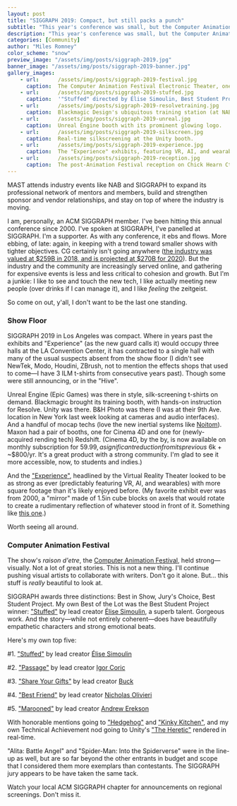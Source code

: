```yaml
---
layout: post
title: "SIGGRAPH 2019: Compact, but still packs a punch"
subtitle: "This year's conference was small, but the Computer Animation Festival is still a must-see."
description: "This year's conference was small, but the Computer Animation Festival is still a must-see."
categories: [Community]
author: "Miles Romney"
color_scheme: "snow"
preview_image: "/assets/img/posts/siggraph-2019.jpg"
banner_image: "/assets/img/posts/siggraph-2019-banner.jpg"
gallery_images:
    - url:      /assets/img/posts/siggraph-2019-festival.jpg
      caption:  The Computer Animation Festival Electronic Theater, one-night only at the Microsoft Theater.
    - url:      /assets/img/posts/siggraph-2019-stuffed.jpg
      caption:  '"Stuffed" directed by Élise Simoulin, Best Student Project at the Computer Animation Festival.'
    - url:      /assets/img/posts/siggraph-2019-resolvetraining.jpg
      caption:  Blackmagic Design's ubiquitous training station (at NAB earlier this year, it was boldly placed directly across from Adobe's main stage).
    - url:      /assets/img/posts/siggraph-2019-unreal.jpg
      caption:  Unreal Engine booth with its prominent glowing logo.
    - url:      /assets/img/posts/siggraph-2019-silkscreen.jpg
      caption:  Real-time silkscreening at the Unity booth.
    - url:      /assets/img/posts/siggraph-2019-experience.jpg
      caption:  The "Experience" exhibits, featuring VR, AI, and wearables.
    - url:      /assets/img/posts/siggraph-2019-reception.jpg
      caption:  The post-Animation Festival reception on Chick Hearn Ct., in the road.
---
```


MAST attends industry events like NAB and SIGGRAPH to expand its professional network of mentors and members, build and strengthen sponsor and vendor relationships, and stay on top of where the industry is moving.

I am, personally, an ACM SIGGRAPH member. I've been hitting this annual conference since 2000. I've spoken at SIGGRAPH, I've panelled at SIGGRAPH. I'm a supporter. As with any conference, it ebs and flows. More ebbing, of late: again, in keeping with a trend toward smaller shows with tighter objectives. CG certainly isn't going anywhere ([the industry was valued at \$259B in 2018, and is projected at \$270B for 2020](https://www.prnewswire.com/news-releases/global-animation-and-vfx-industry-strategies-trends--opportunities-report-2019-market-was-valued-at-us-259-billion-in-2018-and-is-projected-to-reach-us-270-billion-by-2020-300816938.html)). But the industry and the community are increasingly served online, and gathering for expensive events is less and less critical to cohesion and growth. But I'm a junkie: I like to see and touch the new tech, I like actually meeting new people (over drinks if I can manage it), and I like _feeling_ the zeitgeist.

So come on out, y'all, I don't want to be the last one standing.

### Show Floor

SIGGRAPH 2019 in Los Angeles was compact. Where in years past the exhibits and "Experience" (as the new guard calls it) would occupy three halls at the LA Convention Center, it has contracted to a single hall with many of the usual suspects absent from the show floor (I didn't see NewTek, Modo, Houdini, ZBrush, not to mention the effects shops that used to come—I have 3 ILM t-shirts from consecutive years past). Though some were still announcing, or in the "Hive".

Unreal Engine (Epic Games) was there in style, silk-screening t-shirts on demand. Blackmagic brought its training booth, with hands-on instruction for Resolve. Unity was there. B&H Photo was there (I was at their 9th Ave. location in New York last week looking at cameras and audio interfaces). And a handful of mocap techs (love the new inertial systems like [Noitom](https://www.noitom.com/solutions/perception-neuron)). Maxon had a pair of booths, one for Cinema 4D and one for (newly-acquired rending tech) Redshift. (Cinema 4D, by the by, is now available on monthly subscription for $59.99, a significant reduction from its previous ~$6k + ~$800/yr. It's a great product with a strong community. I'm glad to see it more accessible, now, to students and indies.)

And the ["Experience"](https://s2019.siggraph.org/conference/programs-events/experience-presentations/#program-content), headlined by the Virtual Reality Theater looked to be as strong as ever (predictably featuring VR, AI, and wearables) with more square footage than it's likely enjoyed before. (My favorite exhibit ever was from 2000, a "mirror" made of 1.5in cube blocks on axels that would rotate to create a rudimentary reflection of whatever stood in front of it. Something like [this one](https://www.youtube.com/watch?v=Wb6eFGbwPeA).)

Worth seeing all around.

### Computer Animation Festival

The show's _raison d'etre_, the [Computer Animation Festival](https://s2019.siggraph.org/conference/programs-events/computer-animation-festival/electronic-theater/), held strong—visually. Not a lot of great stories. This is not a new thing. I'll continue pushing visual artists to collaborate with writers. Don't go it alone. But... this stuff is _really_ beautiful to look at.

SIGGRAPH awards three distinctions: Best in Show, Jury's Choice, Best Student Project. My own Best of the Lot was the Best Student Project winner: ["Stuffed"](https://www.youtube.com/watch?v=WDod5wvhu00) by lead creator [Élise Simoulin](https://vimeo.com/user24284243), a superb talent. Gorgeous work. And the story—while not entirely coherent—does have beautifully empathetic characters and strong emotional beats.

Here's my own top five:

\#1. ["Stuffed"](https://www.youtube.com/watch?v=WDod5wvhu00) by lead creator [Élise Simoulin](https://vimeo.com/user24284243)

\#2. ["Passage"](https://vimeo.com/341524163) by lead creator [Igor Coric](https://vimeo.com/igorcoric)

\#3. ["Share Your Gifts"](https://www.youtube.com/watch?v=3dJCroCMBPM) by lead creator [Buck](https://buck.tv)

\#4. ["Best Friend"](https://www.youtube.com/watch?v=j01Hg4QJ6NE) by lead creator [Nicholas Olivieri](https://vimeo.com/nicholasolivieri)

\#5. ["Marooned"](https://www.animationmagazine.net/shorts/first-look-pics-from-dreamworks-marooned-land/) by lead creator [Andrew Erekson](http://andyerekson.com/)

With honorable mentions going to ["Hedgehog"](https://www.youtube.com/watch?v=6enc2cfZFl4&vl=en) and ["Kinky Kitchen"](https://www.youtube.com/watch?v=CQQihdQEQmA), and my own Technical Achievement nod going to Unity's ["The Heretic"](https://www.youtube.com/watch?v=34K8YJOMDRY) rendered in real-time.

"Alita: Battle Angel" and "Spider-Man: Into the Spiderverse" were in the line-up as well, but are so far beyond the other entrants in budget and scope that I considered them more exemplars than contestants. The SIGGRAPH jury appears to be have taken the same tack.

Watch your local ACM SIGGRAPH chapter for announcements on regional screenings. Don't miss it.